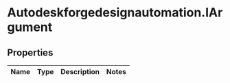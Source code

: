 # Autodeskforgedesignautomation.IArgument

## Properties
Name | Type | Description | Notes
------------ | ------------- | ------------- | -------------


